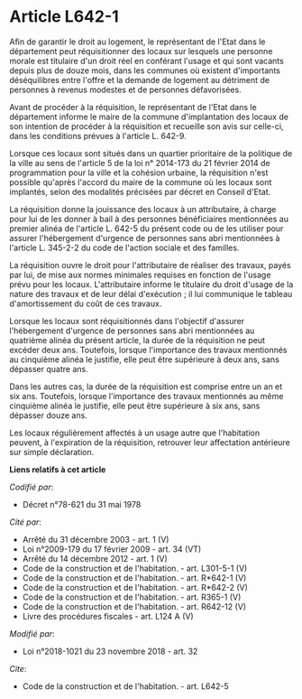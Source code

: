 # Article L642-1

Afin de garantir le droit au logement, le représentant de l'Etat dans le département peut réquisitionner des locaux sur
lesquels une personne morale est titulaire d'un droit réel en conférant l'usage et qui sont vacants depuis plus de douze
mois, dans les communes où existent d'importants déséquilibres entre l'offre et la demande de logement au détriment de
personnes à revenus modestes et de personnes défavorisées.

Avant de procéder à la réquisition, le représentant de l'Etat dans le département informe le maire de la commune
d'implantation des locaux de son intention de procéder à la réquisition et recueille son avis sur celle-ci, dans les
conditions prévues à l'article L. 642-9.

Lorsque ces locaux sont situés dans un quartier prioritaire de la politique de la ville au sens de l'article 5 de la loi n°
2014-173 du 21 février 2014 de programmation pour la ville et la cohésion urbaine, la réquisition n'est possible qu'après
l'accord du maire de la commune où les locaux sont implantés, selon des modalités précisées par décret en Conseil d'Etat.

La réquisition donne la jouissance des locaux à un attributaire, à charge pour lui de les donner à bail à des personnes
bénéficiaires mentionnées au premier alinéa de l'article L. 642-5 du présent code ou de les utiliser pour assurer
l'hébergement d'urgence de personnes sans abri mentionnées à l'article L. 345-2-2 du code de l'action sociale et des
familles.

La réquisition ouvre le droit pour l'attributaire de réaliser des travaux, payés par lui, de mise aux normes minimales
requises en fonction de l'usage prévu pour les locaux. L'attributaire informe le titulaire du droit d'usage de la nature des
travaux et de leur délai d'exécution ; il lui communique le tableau d'amortissement du coût de ces travaux.

Lorsque les locaux sont réquisitionnés dans l'objectif d'assurer l'hébergement d'urgence de personnes sans abri mentionnées
au quatrième alinéa du présent article, la durée de la réquisition ne peut excéder deux ans. Toutefois, lorsque l'importance
des travaux mentionnés au cinquième alinéa le justifie, elle peut être supérieure à deux ans, sans dépasser quatre ans.

Dans les autres cas, la durée de la réquisition est comprise entre un an et six ans. Toutefois, lorsque l'importance des
travaux mentionnés au même cinquième alinéa le justifie, elle peut être supérieure à six ans, sans dépasser douze ans.

Les locaux régulièrement affectés à un usage autre que l'habitation peuvent, à l'expiration de la réquisition, retrouver leur
affectation antérieure sur simple déclaration.

**Liens relatifs à cet article**

_Codifié par_:

  - Décret n°78-621 du 31 mai 1978

_Cité par_:

  - Arrêté du 31 décembre 2003 - art. 1 (V)
  - Loi n°2009-179 du 17 février 2009 - art. 34 (VT)
  - Arrêté du 14 décembre 2012 - art. 1 (V)
  - Code de la construction et de l'habitation. - art. L301-5-1 (V)
  - Code de la construction et de l'habitation. - art. R*642-1 (V)
  - Code de la construction et de l'habitation. - art. R*642-2 (V)
  - Code de la construction et de l'habitation. - art. R365-1 (V)
  - Code de la construction et de l'habitation. - art. R642-12 (V)
  - Livre des procédures fiscales - art. L124 A (V)

_Modifié par_:

  - Loi n°2018-1021 du 23 novembre 2018 - art. 32

_Cite_:

  - Code de la construction et de l'habitation. - art. L642-5
